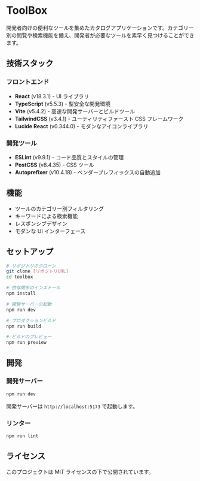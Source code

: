 # ToolBox

開発者向けの便利なツールを集めたカタログアプリケーションです。カテゴリー別の閲覧や検索機能を備え、開発者が必要なツールを素早く見つけることができます。

## 技術スタック

### フロントエンド

- **React** (v18.3.1) - UI ライブラリ
- **TypeScript** (v5.5.3) - 型安全な開発環境
- **Vite** (v5.4.2) - 高速な開発サーバーとビルドツール
- **TailwindCSS** (v3.4.1) - ユーティリティファースト CSS フレームワーク
- **Lucide React** (v0.344.0) - モダンなアイコンライブラリ

### 開発ツール

- **ESLint** (v9.9.1) - コード品質とスタイルの管理
- **PostCSS** (v8.4.35) - CSS ツール
- **Autoprefixer** (v10.4.18) - ベンダープレフィックスの自動追加

## 機能

- ツールのカテゴリー別フィルタリング
- キーワードによる検索機能
- レスポンシブデザイン
- モダンな UI インターフェース

## セットアップ

```bash
# リポジトリのクローン
git clone [リポジトリURL]
cd toolbox

# 依存関係のインストール
npm install

# 開発サーバーの起動
npm run dev

# プロダクションビルド
npm run build

# ビルドのプレビュー
npm run preview
```

## 開発

### 開発サーバー

```bash
npm run dev
```

開発サーバーは `http://localhost:5173` で起動します。

### リンター

```bash
npm run lint
```

## ライセンス

このプロジェクトは MIT ライセンスの下で公開されています。
